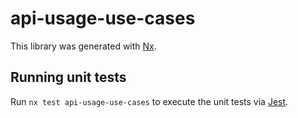 # api-usage-use-cases

This library was generated with [Nx](https://nx.dev).

## Running unit tests

Run `nx test api-usage-use-cases` to execute the unit tests via [Jest](https://jestjs.io).
